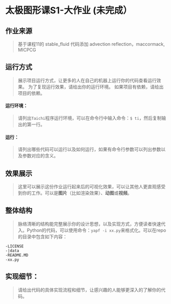 # 太极图形课S1-大作业 (未完成）

## 作业来源
> 基于课程11的 stable_fluid 代码添加 advection reflection，maccormack, MICPCG

## 运行方式
> 展示项目运行方式，让更多的人在自己的机器上运行你的代码查看运行效果。
> 为了复现运行效果，请给出你的运行环境。
> 如果项目有依赖，请给出项目的依赖。

#### 运行环境：
> 请列出`Taichi`程序运行环境，可以在命令行中输入命令：`$ ti`，然后复制输出的第一行。

#### 运行：
> 请列出哪些代码可以运行以及如何运行，如果有命令行参数可以列出参数以及参数对应的含义。

## 效果展示
> 这里可以展示这份作业运行起来后的可视化效果，可以让其他人更直观感受到你的工作。可以是**图片**（比如渲染效果）、**动图**或**视频**。

## 整体结构
> 脉络清晰的结构能完整展示你的设计思想，以及实现方式，方便读者快速代入。Python的代码，可以使用命令：`yapf -i xx.py`来格式化。可以在repo的目录中包含如下内容：
```
-LICENSE
-|data
-README.MD
-xx.py
```

## 实现细节：
> 请给出代码的具体实现流程和细节，让感兴趣的人能够更深入的了解你的代码。
